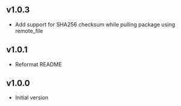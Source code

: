 ## v1.0.3

* Add support for SHA256 checksum while pulling package using remote_file

## v1.0.1

* Reformat README

## v1.0.0

* Initial version
